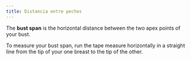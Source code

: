 ```yaml
---
title: Distancia entre pechos
---
```


The **bust span** is the horizontal distance between the two apex points of your bust.

To measure your bust span, run the tape measure horizontally in a straight line from the tip of your one breast to the tip of the other.
